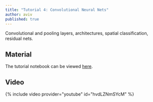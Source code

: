 ```yaml
---
title: "Tutorial 4: Convolutional Neural Nets"
author: aviv
published: true
---
```


Convolutional and pooling layers, architectures, spatial classification,
residual nets.

## Material

The tutorial notebook can be viewed [here](https://nbviewer.jupyter.org/github/vistalab-technion/cs236781-tutorials/blob/master/t04/tutorial4-CNNs.ipynb).

## Video

{% include video provider="youtube" id="hvdLZNmSYcM" %}
